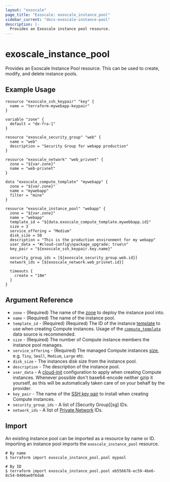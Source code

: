 ```yaml
---
layout: "exoscale"
page_title: "Exoscale: exoscale_instance_pool"
sidebar_current: "docs-exoscale-instance-pool"
description: |-
  Provides an Exoscale instance pool resource.
---
```


# exoscale\_instance\_pool

Provides an Exoscale Instance Pool resource. This can be used to create, modify, and delete instance pools.


## Example Usage

```hcl
resource "exoscale_ssh_keypair" "key" {
  name = "terraform-mywebapp-keypair"
}

variable "zone" {
  default = "de-fra-1"
}

resource "exoscale_security_group" "web" {
  name = "web"
  description = "Security Group for webapp production"
}

resource "exoscale_network" "web_privnet" {
  zone = "${var.zone}"
  name = "web-privnet"
}

data "exoscale_compute_template" "mywebapp" {
  zone = "${var.zone}"
  name = "mywebapp"
  filter = "mine"
}

resource "exoscale_instance_pool" "webapp" {
  zone = "${var.zone}"
  name = "webapp"
  template_id = "${data.exoscale_compute_template.mywebbapp.id}"
  size = 3
  service_offering = "Medium"
  disk_size = 50
  description = "This is the production environment for my webapp"
  user_data = "#cloud-config\npackage_upgrade: true\n"
  key_pair = "${exoscale_ssh_keypair.key.name}"

  security_group_ids = [${exoscale_security_group.web.id}]
  network_ids = [${exoscale_network.web_privnet.id}]

  timeouts {
    create = "10m"
  }
}
```

## Argument Reference

* `zone` - (Required) The name of the [zone][zone] to deploy the instance pool into.
* `name` - (Required) The name of the instance pool.
* `template_id` - (Required) (Required) The ID of the instance [template][template] to use when creating Compute instances. Usage of the [`compute_template`][compute_template] data source is recommended.
* `size` - (Required) The number of Compute instance members the instance pool manages.
* `service_offering` - (Required) The managed Compute instances [size][size], e.g. `Tiny`, `Small`, `Medium`, `Large` etc.
* `disk_size` - The instances disk size from the instance pool.
* `description` - The description of the instance pool.
* `user_data` - A [cloud-init][cloudinit] configuration to apply when creating Compute instances. Whenever possible don't base64-encode neither gzip it yourself, as this will be automatically taken care of on your behalf by the provider.
* `key_pair` - The name of the [SSH key pair][sshkeypair] to install when creating Compute instances.
* `security_group_ids` - A list of [Security Group][sg] IDs.
* `network_ids` - A list of [Private Network][net] IDs.

[template]: https://www.exoscale.com/templates/
[zone]: https://www.exoscale.com/datacenters/
[size]: https://www.exoscale.com/pricing/#/compute/
[sshkeypair]: https://community.exoscale.com/documentation/compute/ssh-keypairs/
[cloudinit]: http://cloudinit.readthedocs.io/en/latest/
[compute_template]: ../d/compute_template.html
[net]: https://community.exoscale.com/documentation/compute/private-networks/

## Import

An existing instance pool can be imported as a resource by name or ID. Importing an instance pool imports the `exoscale_instance_pool` resource.

```console
# By name
$ terraform import exoscale_instance_pool.pool mypool

# By ID
$ terraform import exoscale_instance_pool.pool eb556678-ec59-4be6-8c54-0406ae0f6da6
```
